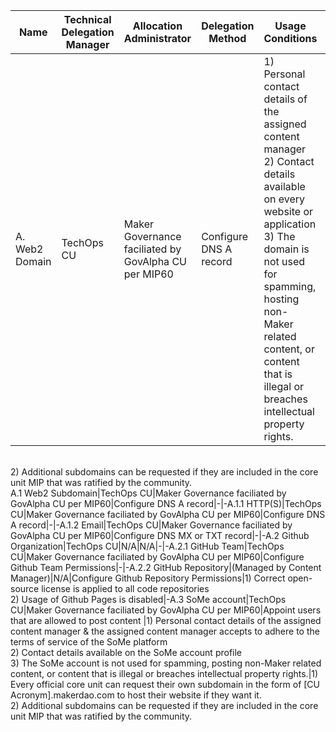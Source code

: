 Name|Technical Delegation Manager|Allocation Administrator|Delegation Method|Usage Conditions|Allocation Policy
-|-|-|-|-|-
A. Web2 Domain|TechOps CU|Maker Governance faciliated by GovAlpha CU per MIP60|Configure DNS A record|1) Personal contact details of the assigned content manager<br>2) Contact details available on every website or application<br>3) The domain is not used for spamming, hosting non-Maker related content, or content that is illegal or breaches intellectual property rights.|1) Every official core unit can request their own subdomain in the form of [CU Acronym].makerdao.com to host their website if they want it.<br>2) Additional subdomains can be requested if they are included in the core unit MIP that was ratified by the community.<br>A.1 Web2 Subdomain|TechOps CU|Maker Governance faciliated by GovAlpha CU per MIP60|Configure DNS A record|-|-A.1.1 HTTP(S)|TechOps CU|Maker Governance faciliated by GovAlpha CU per MIP60|Configure DNS A record|-|-A.1.2 Email|TechOps CU|Maker Governance faciliated by GovAlpha CU per MIP60|Configure DNS MX or TXT record|-|-A.2 Github Organization|TechOps CU|N/A|N/A|-|-A.2.1 GitHub Team|TechOps CU|Maker Governance faciliated by GovAlpha CU per MIP60|Configure Github Team Permissions|-|-A.2.2 GitHub Repository|(Managed by Content Manager)|N/A|Configure Github Repository Permissions|1) Correct open-source license is applied to all code repositories<br>2) Usage of Github Pages is disabled|-A.3 SoMe account|TechOps CU|Maker Governance faciliated by GovAlpha CU per MIP60|Appoint users that are allowed to post content |1) Personal contact details of the assigned content manager & the assigned content manager accepts to adhere to the terms of service of the SoMe platform<br>2) Contact details available on the SoMe account profile<br>3) The SoMe account is not used for spamming, posting non-Maker related content, or content that is illegal or breaches intellectual property rights.|1) Every official core unit can request their own subdomain in the form of [CU Acronym].makerdao.com to host their website if they want it.<br>2) Additional subdomains can be requested if they are included in the core unit MIP that was ratified by the community.<br>